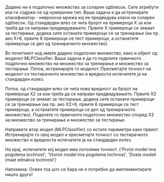 Дадено ни е податочно множество за соларен одблесок. Сите атрибути кои ги содржи се од нумерички тип. Ваша задача е да истренирате класификатор - невронска мрежа кој ќе предвидува класи на соларен одблесок. Од стандарден влез се чита бројот на примероци X за кои треба да се направи предвидувањето. Првите X примероци се земаат за тестирање, додека сите останати примероци се за тренирање (на пр. ако X=6, првите 6 примероци се тест примероци, а останатите примероци се дел од тренирачкото множество). 

Во почетниот код имате дадено податочно множество, како и објект од моделот MLPClassifier. Ваша задача е да го поделите првичното податочно множество на множество за тренирање и множество за тестирање. Потоа, истренирајте го моделот. Пресметајте точност на моделот со тестирачкото множество и вредноста испечатете ја на стандарден излез. 

Потоа, од стандарден влез се чита нова вредност за бројот на примероци X2 за кои треба да се направи предвидувањето. Првите X2 примероци се земаат за тестирање, додека сите останати примероци се за тренирање (на пр. ако X2=6, првите 6 примероци се тест примероци, а останатите примероци се дел од тренирачкото множество). Поделете го првичното податочно множество според X2 на множество за тренирање и множество за тестирање. 

Направете втор модел (MLPClassifier) со истите параметри како првиот. Истренирајте го овој модел и пресметајте точност со тестирачкото множество и вредноста испечатете ја на стандарден излез.

На крај, испечатете кој модел има поголема точност. ('Prviot model ima pogolema tochnost', 'Vtoriot model ima pogolema tochnost', 'Dvata modeli imaat ednakva tochnost')


Напомена: Освен тоа што се бара не е потребно да имплементирате ништо друго!